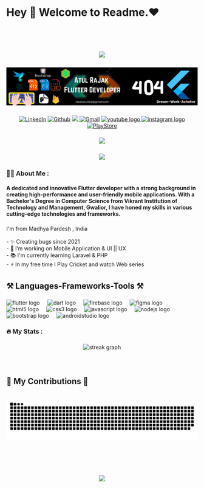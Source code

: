 <h1 align="left">Hey 👻 Welcome to Readme.❤️ </h1>
<br clear="both">
<h1 align="center">
    <img src="https://readme-typing-svg.herokuapp.com/?font=Righteous&size=35&center=true&vCenter=true&width=500&height=70&duration=4000&lines=Hi+There!+👋;+I'm+Atul+Rajak+!;" />
</h1>

<div align="center">
  <img  src="assets\Linkldenback.gif"  />
</div>

###

<div align="center">
     <a href="https://www.linkedin.com/in/atul-rajak-203984249" rel="nofollow"><img alt="LinkedIn" src="https://camo.githubusercontent.com/d90c501c7f68295cfcab6a68b761ba5b1101292b8ac9895eaeca253df2e53eb3/68747470733a2f2f696d672e736869656c64732e696f2f62616467652f6c696e6b6564696e2d2532333030373742352e7376673f267374796c653d666f722d7468652d6261646765266c6f676f3d6c696e6b6564696e266c6f676f436f6c6f723d7768697465" data-canonical-src="https://img.shields.io/badge/linkedin-%230077B5.svg?&amp;style=for-the-badge&amp;logo=linkedin&amp;logoColor=white" height="25"></a>



<a href="https://github.com/Atulbanoriya">
<img alt="Github" src="https://camo.githubusercontent.com/9a0c50c24f5f1b7b47cf40a262f76905b4c0d4b6fa777d9acf0994d40ce09a6d/68747470733a2f2f696d672e736869656c64732e696f2f62616467652f2d4769746875622d3432343334353f7374796c653d666f722d7468652d6261646765266c6f676f3d676974687562266c6f676f436f6c6f723d7768697465" data-canonical-src="https://img.shields.io/badge/-Github-424345?style=for-the-badge&amp;logo=github&amp;logoColor=white" height="25" ></a>


 <a href="https://atulbanoriya.netlify.app" target="_blank">
  <img src="https://img.shields.io/badge/Portfolio-FF5722?style=for-the-badge&logo=todoist&logoColor=white" height="25" target="_blank" /> <!-- sqlite, safari, google-chrome are other good icon options -->
  </a>




 <a href="mailto:rajakatul502@gmail.com">
        <img alt="Gmail" src="https://camo.githubusercontent.com/21cf1d219b38cbe6faced4b41533cfd7cf22c72bc4903a0f752115f56606b33e/68747470733a2f2f696d672e736869656c64732e696f2f62616467652f2d476d61696c2d4431343833363f7374796c653d666f722d7468652d6261646765266c6f676f3d676d61696c266c6f676f436f6c6f723d7768697465" data-canonical-src="https://img.shields.io/badge/-Gmail-D14836?style=for-the-badge&amp;logo=gmail&amp;logoColor=white" height="25"></a>       
  
  <a href="https://www.youtube.com/@FlutterwithFresher" >
  <img src="https://img.shields.io/static/v1?message=Youtube&logo=youtube&label=&color=FF0000&logoColor=white&labelColor=&style=for-the-badge" height="25" alt="youtube logo"  /> </a>
  

  
<a href="https://www.instagram.com/atul_banoriya_/?utm_source=ig_web_button_share_sheet" rel="nofollow">
<img src="https://img.shields.io/static/v1?message=Instagram&logo=instagram&label=&color=E4405F&logoColor=white&labelColor=&style=for-the-badge" height="25" alt="instagram logo"  />   </a>








<div dir="auto">
  <a href="https://play.google.com/store/apps/developer?id=Vasu+Gupta&hl=en-IN" rel="nofollow">
        <img alt="PlayStore" src="https://camo.githubusercontent.com/29f4dcfb848a1e3b5cd4ba092a14617a256f5812419b6080dd3b4882497a52f3/68747470733a2f2f696d672e736869656c64732e696f2f62616467652f2d506c617953746f72652d6635343235373f7374796c653d666f722d7468652d6261646765266c6f676f3d676f6f676c652d706c6179266c6f676f436f6c6f723d7768697465" data-canonical-src="https://img.shields.io/badge/-PlayStore-f54257?style=for-the-badge&amp;logo=google-play&amp;logoColor=white" height="25" ></a>
</div>
</div>

###
<div align="center">
  <img  src="gif.gif"  />
</div>

###

<div align="center">
  <img src="https://visitor-badge.laobi.icu/badge?page_id=Atulbanoriya.Atulbanoriya&"  />
</div>

###

<h3 align="left">👩‍💻  About Me :<br> <h4> A dedicated and innovative Flutter developer with a strong background in creating high-performance and user-friendly mobile applications. With a Bachelor's Degree in Computer Science from Vikrant Institution of Technology and Management, Gwalior, I have honed my skills in various cutting-edge technologies and frameworks.</h4></h3>

###

<p align="left">I'm from Madhya Pardesh , India<br><br>- ✨ Creating bugs since 2021<br>- 🔭 I’m working on Mobile Application &  UI || UX<br>- 📚 I'm currently learning Laravel & PHP<br>- ⚡ In my free time I  Play Cricket and watch Web series</p>

###

<h2 align="lef">⚒️ Languages-Frameworks-Tools ⚒️</h2>

###

<div align="left">
  <img src="https://cdn.jsdelivr.net/gh/devicons/devicon/icons/flutter/flutter-original.svg" height="40" alt="flutter logo"  />
  <img width="12" />
  <img src="https://cdn.jsdelivr.net/gh/devicons/devicon/icons/dart/dart-original.svg" height="40" alt="dart logo"  />
  <img width="12" />
  <img src="https://cdn.jsdelivr.net/gh/devicons/devicon/icons/firebase/firebase-plain.svg" height="40" alt="firebase logo"  />
  <img width="12" />
  <img src="https://cdn.jsdelivr.net/gh/devicons/devicon/icons/figma/figma-original.svg" height="40" alt="figma logo"  />
  <img width="12" />
  <img src="https://cdn.jsdelivr.net/gh/devicons/devicon/icons/html5/html5-original.svg" height="40" alt="html5 logo"  />
  <img width="12" />
  <img src="https://cdn.jsdelivr.net/gh/devicons/devicon/icons/css3/css3-original.svg" height="40" alt="css3 logo"  />
  <img width="12" />
  <img src="https://cdn.jsdelivr.net/gh/devicons/devicon/icons/javascript/javascript-original.svg" height="40" alt="javascript logo"  />
  <img width="12" />
  <img src="https://cdn.jsdelivr.net/gh/devicons/devicon/icons/nodejs/nodejs-original.svg" height="40" alt="nodejs logo"  />
  <img width="12" />
  <img src="https://cdn.jsdelivr.net/gh/devicons/devicon/icons/bootstrap/bootstrap-original.svg" height="40" alt="bootstrap logo"  />
  <img width="12" />
  <img src="https://cdn.jsdelivr.net/gh/devicons/devicon/icons/androidstudio/androidstudio-original.svg" height="40" alt="androidstudio logo"  />
</div>

###

<h3 align="left">🔥   My Stats :</h3>

###

<div align="center">
  <img src="https://streak-stats.demolab.com?user=Atulbanoriya&locale=en&mode=daily&theme=dark&hide_border=false&border_radius=5&order=3" height="220" alt="streak graph"  />
</div>

###

<br clear="both">

<div align="center">
  <h2 align="left" >🐍 My Contributions 🐍</h2>
  <br>
  <img alt="snake eating my contributions" src="https://raw.githubusercontent.com/salesp07/salesp07/output/github-contribution-grid-snake.svg" />
  
  <br/><br/><br/>
</div>

###
<div align="center">
  <img src="https://profile-counter.glitch.me/Atulbanoriya/count.svg?"  />
</div>

###
